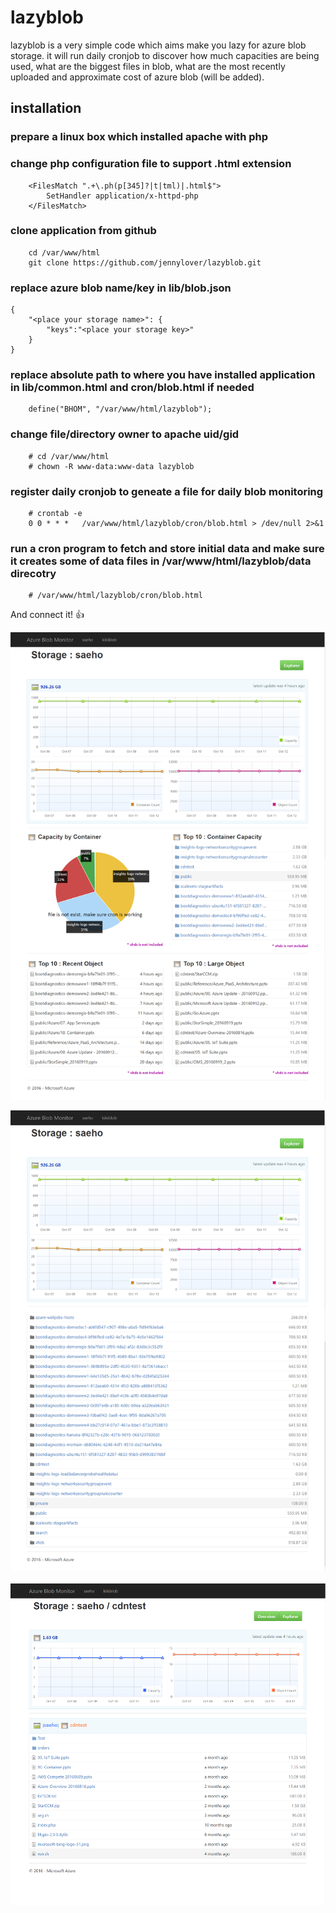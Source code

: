 # lazyblob
lazyblob is a very simple code which aims make you lazy for azure blob storage. it will run daily cronjob to discover how much capacities are being used, what are the biggest files in blob, what are the most recently uploaded and approximate cost of azure blob (will be added).

## installation
### prepare a linux box which installed apache with php

### change php configuration file to support .html extension
```
    <FilesMatch ".+\.ph(p[345]?|t|tml)|.html$">
        SetHandler application/x-httpd-php
    </FilesMatch>
```

### clone application from github
```
    cd /var/www/html
    git clone https://github.com/jennylover/lazyblob.git
```

### replace azure blob name/key in lib/blob.json
```
{
    "<place your storage name>": {
        "keys":"<place your storage key>"
    }
}
```

### replace absolute path to where you have installed application in lib/common.html and cron/blob.html if needed
```
    define("BHOM", "/var/www/html/lazyblob");
```

### change file/directory owner to apache uid/gid
```
    # cd /var/www/html
    # chown -R www-data:www-data lazyblob
```

### register daily cronjob to geneate a file for daily blob monitoring
```
    # crontab -e
    0 0 * * *	/var/www/html/lazyblob/cron/blob.html > /dev/null 2>&1
```

### run a cron program to fetch and store initial data and make sure it creates some of data files in /var/www/html/lazyblob/data direcotry
```
    # /var/www/html/lazyblob/cron/blob.html
```

And connect it! :+1:

![alt tag](https://github.com/jennylover/lazyblob/blob/master/capture/capture01.png?raw=true)

![alt tag](https://github.com/jennylover/lazyblob/blob/master/capture/capture02.png?raw=true)

![alt tag](https://github.com/jennylover/lazyblob/blob/master/capture/capture03.png?raw=true)
